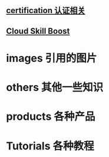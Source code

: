 ## [certification 认证相关](./certification/certification.md)
## [Cloud Skill Boost](./cloudskillsboost/CloudSkillBoost.md)
# images 引用的图片
# others 其他一些知识
# products 各种产品
# Tutorials 各种教程